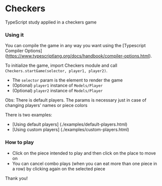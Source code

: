 # Checkers
TypeScript study applied in a checkers game

### Using it
You can compile the game in any way you want using the [Typescript Compiler Options] (https://www.typescriptlang.org/docs/handbook/compiler-options.html).

To initialize the game, import Checkers module and call `Checkers.startGame(selector, player1, player2)`.
* The `selector` param is the element to render the game
* (Optional) `player1` instance of `Models/Player`
* (Optional) `player2` instance of `Models/Player`

Obs:  There is default players. The params is necessary just in case of changing players' names or piece colors

There is two examples:
* [Using default players] (./examples/default-players.html)
* [Using custom players] (./examples/custom-players.html)

### How to play

* Click on the piece intended to play and then click on the place to move on
* You can cancel combo plays (when you can eat more than one piece in a row) by clicking again on the selected piece

Thank you!
